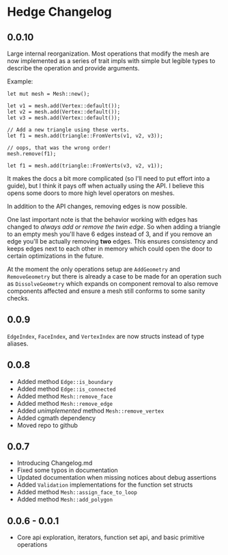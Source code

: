 # Hedge Changelog

## 0.0.10

Large internal reorganization. Most operations that modify the mesh are now implemented as a series of trait impls with simple but legible types to describe the operation and provide arguments.

Example:

    let mut mesh = Mesh::new();

    let v1 = mesh.add(Vertex::default());
    let v2 = mesh.add(Vertex::default());
    let v3 = mesh.add(Vertex::default());

    // Add a new triangle using these verts.
    let f1 = mesh.add(triangle::FromVerts(v1, v2, v3));

    // oops, that was the wrong order!
    mesh.remove(f1);

    let f1 = mesh.add(triangle::FromVerts(v3, v2, v1));

It makes the docs a bit more complicated (so I'll need to put effort into a guide), but I think it pays off when actually using the API. I believe this opens some doors to more high level operators on meshes.

In addition to the API changes, removing edges is now possible.

One last important note is that the behavior working with edges has changed to *always add or remove the twin edge*. So when adding a triangle to an empty mesh you'll have 6 edges instead of 3, and if you remove an edge you'll be actually removing **two** edges. This ensures consistency and keeps edges next to each other in memory which could open the door to certain optimizations in the future.

At the moment the only operations setup are `AddGeometry` and `RemoveGeometry` but there is already a case to be made for an operation such as `DissolveGeometry` which expands on component removal to also remove components affected and ensure a mesh still conforms to some sanity checks.

## 0.0.9

`EdgeIndex`, `FaceIndex`, and `VertexIndex` are now structs instead of type aliases.

## 0.0.8

- Added method `Edge::is_boundary`
- Added method `Edge::is_connected`
- Added method `Mesh::remove_face`
- Added method `Mesh::remove_edge`
- Added *unimplemented* method `Mesh::remove_vertex`
- Added cgmath dependency
- Moved repo to github

## 0.0.7

- Introducing Changelog.md
- Fixed some typos in documentation
- Updated documentation when missing notices about debug assertions
- Added `Validation` implementations for the function set structs
- Added method `Mesh::assign_face_to_loop`
- Added method `Mesh::add_polygon`

## 0.0.6 - 0.0.1

- Core api exploration, iterators, function set api, and basic primitive operations

